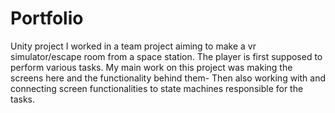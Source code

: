# Portfolio
Unity project
I worked in a team project aiming to make a vr simulator/escape room from a space station.
The player is first supposed to perform various tasks.
My main work on this project was making the screens here and the functionality behind them-
Then also working with and connecting screen functionalities to state machines responsible for the tasks.
